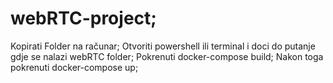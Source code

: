 # webRTC-project;
Kopirati Folder na računar;
Otvoriti powershell ili terminal i doci do putanje gdje se nalazi webRTC folder;
Pokrenuti docker-compose build;
Nakon toga pokrenuti docker-compose up;
